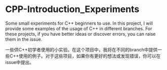 # CPP-Introduction_Experiments
Some small experiments for C++ beginners to use. In this project, I will provide some examples of the usage of C++ in different branches. For these projects, if you have better ideas or discover errors, you can raise them in the issue.

一些供C++初学者使用的小实验。在这个项目中，我将在不同的branch中提供一些C++使用的例子。对于这些项目，如果你有更好的想法或发现错误，你可以在issue中提出。
